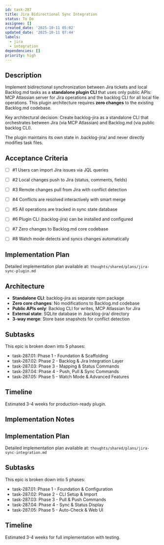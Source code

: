 ```yaml
---
id: task-287
title: Jira Bidirectional Sync Integration
status: To Do
assignee: []
created_date: '2025-10-11 05:02'
updated_date: '2025-10-11 07:44'
labels:
  - jira
  - integration
dependencies: []
priority: high
---
```


## Description

<!-- SECTION:DESCRIPTION:BEGIN -->
Implement bidirectional synchronization between Jira tickets and local Backlog.md tasks as a **standalone plugin CLI** that uses only public APIs: MCP Atlassian server for Jira operations and the backlog CLI for all local file operations. This plugin architecture requires **zero changes** to the existing Backlog.md codebase.

Key architectural decision: Create backlog-jira as a standalone CLI that orchestrates between Jira (via MCP Atlassian) and Backlog.md (via public backlog CLI).

The plugin maintains its own state in .backlog-jira/ and never directly modifies task files.
<!-- SECTION:DESCRIPTION:END -->

## Acceptance Criteria
<!-- AC:BEGIN -->
- [ ] #1 Users can import Jira issues via JQL queries
- [ ] #2 Local changes push to Jira (status, comments, fields)
- [ ] #3 Remote changes pull from Jira with conflict detection
- [ ] #4 Conflicts are resolved interactively with smart merge
- [ ] #5 All operations are tracked in sync state database

- [ ] #6 Plugin CLI (backlog-jira) can be installed and configured
- [ ] #7 Zero changes to Backlog.md core codebase
- [ ] #8 Watch mode detects and syncs changes automatically
<!-- AC:END -->

## Implementation Plan

<!-- SECTION:PLAN:BEGIN -->
Detailed implementation plan available at:
`thoughts/shared/plans/jira-sync-plugin.md`

## Architecture

- **Standalone CLI**: backlog-jira as separate npm package
- **Zero core changes**: No modifications to Backlog.md codebase
- **Public APIs only**: Backlog CLI for writes, MCP Atlassian for Jira
- **External state**: SQLite database in .backlog-jira/ directory
- **3-way merge**: Store base snapshots for conflict detection

## Subtasks

This epic is broken down into 5 phases:
- task-287.01: Phase 1 - Foundation & Scaffolding
- task-287.02: Phase 2 - Backlog & Jira Integration Layer
- task-287.03: Phase 3 - Mapping & Status Commands
- task-287.04: Phase 4 - Push, Pull & Sync Commands
- task-287.05: Phase 5 - Watch Mode & Advanced Features

## Timeline

Estimated 3-4 weeks for production-ready plugin.
<!-- SECTION:PLAN:END -->

## Implementation Notes

<!-- SECTION:NOTES:BEGIN -->
## Implementation Plan

Detailed implementation plan available at:
`thoughts/shared/plans/jira-sync-integration.md`

## Subtasks

This epic is broken down into 5 phases:
- task-287.01: Phase 1 - Foundation & Configuration
- task-287.02: Phase 2 - CLI Setup & Import
- task-287.03: Phase 3 - Pull & Push Commands
- task-287.04: Phase 4 - Sync & Status Display
- task-287.05: Phase 5 - Auto-Check & Web UI

## Timeline

Estimated 3-4 weeks for full implementation with testing.
<!-- SECTION:NOTES:END -->
